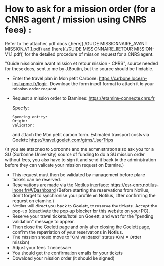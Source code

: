 
# How to ask for a mission order (for a CNRS agent / mission using CNRS fees) :

Refer to the attached pdf docs ([here](./GUIDE MISSIONNAIRE_AVANT MISSION_V1.1.pdf) and [here](./GUIDE MISSIONNAIRE_RETOUR MISSION-V1.1.pdf)) for the detailed procedure of mission request for a CNRS agent.

"Guide missionaire avant mission et retour mission - CNRS", source needed for these docs, sent to me by J.Boutin, but the source should be findable.

- Enter the travel plan in Mon petit Carbone: https://carbone.locean-ipsl.upmc.fr/login.
  Download the form in pdf format to attach it to your mission order request.
- Request a mission order to Etamines: https://etamine-connecte.cnrs.fr

  Specify:
  ``` text
  Spending entity: 
  Origin: 
  Validator: 
  ```
  and attach the Mon petit carbon form.
  Estimated transport costs via Goelett: https://travel.goelett.com/gtms/UserTrips

(If you are attached to Sorbonne and the administration also ask you for a SU (Sorbonne University) source of funding to do a SU mission order without fees, you also have to sign it and send it back to the administration before they can validate your mission request on Etamine.)

- This request must then be validated by management before plane tickets can be reserved.
- Reservations are made via the Notilus interface: https://esr-cnrs.notilus-inone.fr/#/Dashboard
  (Before starting the reservations from Notilus, don't forget to synchronise your profile on Notilus, after confirming the request on etamine.)
- Notilus will direct you back to Goelett, to reserve the tickets. Accept the pop-up (deactivate the pop-up blocker for this website on your PC).
- Reserve your travel tickets/hotel on Goelett, and wait for the "pending validation" message to appear.
- Then close the Goelett page and only after closing the Goelett page, confirm the repatriation of your reservations in Notilus.
- The mission should move to "OM validated" status (OM = Order mission)
- Adjust your fees if necessary
- You should get the confirmation emails for your tickets
- Download your mission order (it should be signed)




